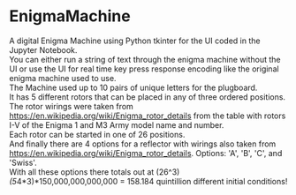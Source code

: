 # EnigmaMachine
A digital Enigma Machine using Python tkinter for the UI coded in the Jupyter Notebook.  
You can either run a string of text through the enigma machine without the UI or use the UI for real time key press response encoding like the original enigma machine used to use.  
The Machine used up to 10 pairs of unique letters for the plugboard.  
It has 5 different rotors that can be placed in any of three ordered positions. The rotor wirings were taken from https://en.wikipedia.org/wiki/Enigma_rotor_details from the table with rotors I-V of the Enigma 1 and M3 Army model name and number.  
Each rotor can be started in one of 26 positions.  
And finally there are 4 options for a reflector with wirings also taken from https://en.wikipedia.org/wiki/Enigma_rotor_details. Options: 'A', 'B', 'C', and 'Swiss'.  
With all these options there totals out at (26^3)*(5*4*3)*150,000,000,000,000 = 158.184 quintillion different initial conditions!  
